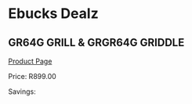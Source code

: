 
# Ebucks Dealz
## GR64G GRILL & GRGR64G GRIDDLE
[Product Page](https://www.ebucks.com/web/shop/productSelected.do?prodId=1084231091&catId=704983235)

Price: R899.00

Savings: 


	